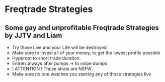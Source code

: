 # Freqtrade Strategies

## Some gay and unprofitable Freqtrade Strategies by JJTV and Liam

- Try those Live and your Life will be destroyed
- Make sure to Invest all of your money, to get the lowest profits possible
- Hyperopt to short trade duration.
- Entries always after pumps -> to snipe dumps
- ! ATTENTION ! Those strats are NSFW
- Make sure no one watches you starting any of those strategies live
